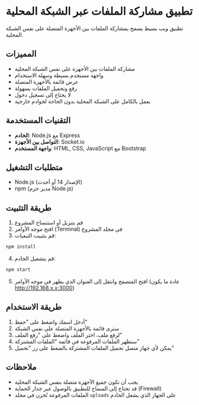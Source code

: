 # تطبيق مشاركة الملفات عبر الشبكة المحلية

تطبيق ويب بسيط يسمح بمشاركة الملفات بين الأجهزة المتصلة على نفس الشبكة المحلية.

## المميزات

- مشاركة الملفات بين الأجهزة على نفس الشبكة المحلية
- واجهة مستخدم بسيطة وسهلة الاستخدام
- عرض قائمة بالأجهزة المتصلة
- رفع وتحميل الملفات بسهولة
- لا يحتاج إلى تسجيل دخول
- يعمل بالكامل على الشبكة المحلية بدون الحاجة لخوادم خارجية

## التقنيات المستخدمة

- **الخادم**: Node.js مع Express
- **التواصل بين الأجهزة**: Socket.io
- **واجهة المستخدم**: HTML, CSS, JavaScript مع Bootstrap

## متطلبات التشغيل

- Node.js (الإصدار 14 أو أحدث)
- npm (مدير حزم Node.js)

## طريقة التثبيت

1. قم بتنزيل أو استنساخ المشروع
2. افتح موجه الأوامر (Terminal) في مجلد المشروع
3. قم بتثبيت التبعيات:

```bash
npm install
```

4. قم بتشغيل الخادم:

```bash
npm start
```

5. افتح المتصفح وانتقل إلى العنوان الذي يظهر في موجه الأوامر (عادة ما يكون http://192.168.x.x:3000)

## طريقة الاستخدام

1. أدخل اسمك واضغط على "حفظ"
2. سترى قائمة بالأجهزة المتصلة على نفس الشبكة
3. لرفع ملف، اختر الملف واضغط على "رفع الملف"
4. ستظهر الملفات المرفوعة في قائمة "الملفات المشتركة"
5. يمكن لأي جهاز متصل تحميل الملفات المشتركة بالضغط على زر "تحميل"

## ملاحظات

- يجب أن تكون جميع الأجهزة متصلة بنفس الشبكة المحلية
- قد تحتاج إلى السماح للتطبيق بالوصول عبر جدار الحماية (Firewall)
- الملفات المرفوعة تُخزن في مجلد `uploads` على الجهاز الذي يشغل الخادم